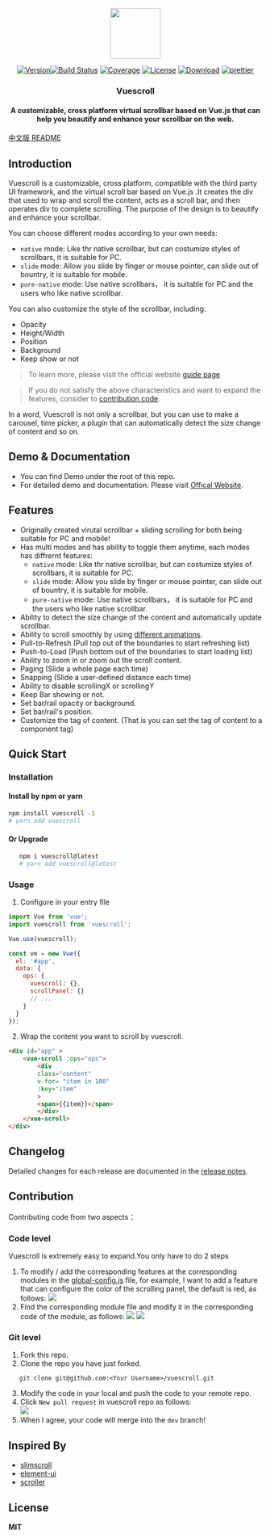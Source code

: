   <p align="center"><a href="https://wangyi7099.github.io/vuescrolljs/"><img width="100" src="https://wangyi7099.github.io/vuescrolljs/logo.png" /></a></p>
<p align="center">
  <a href="https://www.npmjs.com/package/vuescroll"><img src="https://img.shields.io/npm/v/vuescroll.svg" alt="Version"></a><a href="https://circleci.com/gh/wangyi7099/vuescroll/tree/dev"><img src="https://img.shields.io/circleci/project/wangyi7099/vuescroll/dev.svg" alt="Build Status"></a>
   <a href="https://codecov.io/github/wangyi7099/vuescroll?branch=dev"><img src="https://img.shields.io/codecov/c/github/wangyi7099/vuescroll/dev.svg" alt="Coverage"></a>
  <a href="https://www.npmjs.com/package/vuescroll"><img src="https://img.shields.io/npm/l/vuescroll.svg" alt="License"></a>
<a href="https://www.npmjs.com/package/vuescroll"><img src="https://img.shields.io/npm/dm/vuescroll.svg" alt="Download"></a>
<a href="https://github.com/wangyi7099/vuescroll"><img src="https://img.shields.io/badge/code_style-prettier-ff69b4.svg?style=flat-square" alt="prettier"></a>
</p>
<h3 align="center">Vuescroll</h4>
<h4  align="center">A customizable, cross platform virtual scrollbar based on Vue.js that can help you beautify and enhance your scrollbar on the web.</h4>

[中文版 README](https://github.com/wangyi7099/vuescroll/blob/dev/README-ZH.md)

## Introduction

Vuescroll is a customizable, cross platform, compatible with the third party UI framework, and the virtual scroll bar based on Vue.js .It creates the div that used to wrap and scroll the content, acts as a scroll bar, and then operates div to complete scrolling.
The purpose of the design is to beautify and enhance your scrollbar.

You can choose different modes according to your own needs:

* `native` mode: Like thr native scrollbar, but can costumize styles of scrollbars, it is suitable for PC.
* `slide` mode: Allow you slide by finger or mouse pointer, can slide out of bountry, it is suitable for mobile.
* `pure-native` mode: Use native scrollbars， it is suitable for PC and the users who like native scrollbar.

You can also customize the style of the scrollbar, including:

* Opacity
* Height/Width
* Position
* Background
* Keep show or not

> To learn more, please visit the official website [guide page](https://wangyi7099.github.io/vuescrolljs/guide/)

> If you do not satisfy the above characteristics and want to expand the features, consider to [contribution code](#contribution).

In a word, Vuescroll is not only a scrollbar, but you can use to make a carousel, time picker, a plugin that can automatically detect the size change of content and so on.

## Demo & Documentation

* You can find Demo under the root of this repo.
* For detailed demo and documentation: Please visit [Offical Website](https://wangyi7099.github.io/vuescrolljs/).

## Features

* Originally created virutal scrollbar + sliding scrolling for both being suitable for PC and mobile!
* Has multi modes and has ability to toggle them anytime, each modes has diffrernt features:
  * `native` mode: Like thr native scrollbar, but can costumize styles of scrollbars, it is suitable for PC.
  * `slide` mode: Allow you slide by finger or mouse pointer, can slide out of bountry, it is suitable for mobile.
  * `pure-native` mode: Use native scrollbars， it is suitable for PC and the users who like native scrollbar.
* Ability to detect the size change of the content and automatically update scrollbar.
* Ability to scroll smoothly by using [different animations](https://wangyi7099.github.io/vuescrolljs/guide/Configuration.html#scrollpanel).
* Pull-to-Refresh (Pull top out of the boundaries to start refreshing list)
* Push-to-Load (Push bottom out of the boundaries to start loading list)
* Ability to zoom in or zoom out the scroll content.
* Paging (Slide a whole page each time)
* Snapping (Slide a user-defined distance each time)
* Ability to disable scrollingX or scrollingY
* Keep Bar showing or not.
* Set bar/rail opacity or background.
* Set bar/rail's position.
* Customize the tag of content. (That is you can set the tag of content to a component tag)

## Quick Start

### Installation

#### Install by npm or yarn

```bash
npm install vuescroll -S
# yarn add vuescroll
```

#### Or Upgrade

```bash
   npm i vuescroll@latest
   # yarn add vuescroll@latest
```

### Usage

1.  Configure in your entry file

```javascript
import Vue from 'vue';
import vuescroll from 'vuescroll';

Vue.use(vuescroll);

const vm = new Vue({
  el: '#app',
  data: {
    ops: {
      vuescroll: {},
      scrollPanel: {}
      // ...
    }
  }
});
```

2.  Wrap the content you want to scroll by vuescroll.

```html
<div id="app" >
    <vue-scroll :ops="ops">
        <div
        class="content"
        v-for= "item in 100"
        :key="item"
        >
        <span>{{item}}</span>
        </div>
    </vue-scroll>
</div>
```

## Changelog

Detailed changes for each release are documented in the [release notes](https://github.com/wangyi7099/vuescroll/releases).

## Contribution

Contributing code from two aspects：

### Code level

Vuescroll is extremely easy to expand.You only have to do 2 steps

1.  To modify / add the corresponding features at the corresponding modules in the [global-config.js](https://github.com/wangyi7099/vuescroll/blob/dev/src/shared/global-config.js) file, for example, I want to add a feature that can configure the color of the scrolling panel, the default is red, as follows:
    ![](https://github.com/wangyi7099/pictureCdn/blob/master/allPic/vuescroll/s1.jpg?raw=true)
2.  Find the corresponding module file and modify it in the corresponding code of the module, as follows:
    ![](https://github.com/wangyi7099/pictureCdn/blob/master/allPic/vuescroll/s2.jpg?raw=true)
    ![](https://github.com/wangyi7099/pictureCdn/blob/master/allPic/vuescroll/s3.jpg?raw=true)

### Git level

1.  Fork this repo.
2.  Clone the repo you have just forked.

```base
   git clone git@github.com:<Your Username>/vuescroll.git
```

3.  Modify the code in your local and push the code to your remote repo.
4.  Click `New pull request` in vuescroll repo as follows:
    <br /><img src="https://github.com/wangyi7099/pictureCdn/blob/master/allPic/others/pr.jpg?raw=true" />
5.  When I agree, your code will merge into the `dev` branch!

## Inspired By

* [slimscroll](https://github.com/rochal/jQuery-slimScroll)
* [element-ui](https://github.com/ElemeFE/element/tree/dev/packages/scrollbar/src)
* [scroller](https://github.com/pbakaus/scroller)

## License

**MIT**

